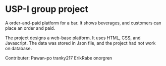 # USP-I group project
A order-and-paid platform for a bar. It shows beverages, and customers can place an order and paid.

The project designs a web-base platform. It uses HTML, CSS, and Javascript.
The data was stored in Json file, and the project had not work on database.

Contributer:
Pawan-po
tranky217
ErikRabe
onorgren
